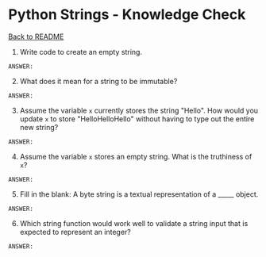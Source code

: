 # Python Strings - Knowledge Check

[Back to README](README.md)

1. Write code to create an empty string.
```
ANSWER:

```
2. What does it mean for a string to be immutable?
```
ANSWER:

```
3. Assume the variable `x` currently stores the string "Hello". How would you update `x` to store "HelloHelloHello" without having to type out the entire new string?
```
ANSWER:

```
4. Assume the variable `x` stores an empty string. What is the truthiness of `x`?
```
ANSWER:

```
5. Fill in the blank: A byte string is a textual representation of a _____ object.
```
ANSWER:

```
6. Which string function would work well to validate a string input that is expected to represent an integer?
```
ANSWER:

```